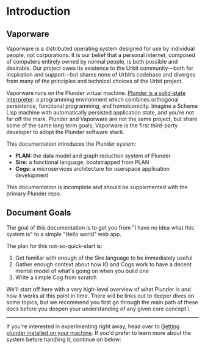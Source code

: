 # Introduction

## Vaporware

Vaporware is a distributed operating system designed for use by individual people, not corporations. It is our belief that a personal internet, composed of computers entirely owned by normal people, is both possible and desirable. Our project owes its existence to the Urbit community—both for inspiration and support—but shares none of Urbit’s codebase and diverges from many of the principles and technical choices of the Urbit project.

Vaporware runs on the Plunder virtual machine. [Plunder is a solid-state interpreter](https://git.sr.ht/\~plan/plunder): a programming environment which combines orthogonal persistence, functional programming, and homoiconicity. Imagine a Scheme Lisp machine with automatically persisted application state, and you’re not far off the mark. Plunder and Vaporware are not the same project, but share some of the same long term goals; Vaporware is the first third-party developer to adopt the Plunder software stack.

This documentation introduces the Plunder system:

* **PLAN:** the data model and graph reduction system of Plunder
* **Sire:** a functional language, bootstrapped from PLAN
* **Cogs:** a microservices architecture for userspace application development

This documentation is incomplete and should be supplemented with the primary Plunder repo.

## Document Goals

The goal of this documentation is to get you from "I have no idea what this system is" to a simple "Hello world" web app.

The plan for this not-so-quick-start is:

1. Get familiar with enough of the Sire language to be immediately useful
2. Gather enough context about how IO and Cogs work to have a decent mental model of what's going on when you build one
3. Write a simple Cog from scratch

We'll start off here with a very high-level overview of what Plunder is and how it works at this point in time. There will be links out to deeper dives on some topics, but we recommend you first go through the main path of these docs before you deepen your understanding of any given core concept.\


***

If you're interested in experimenting right away, head over to [Getting plunder installed on your machine](setup/installation.md). If you'd prefer to learn more about the system before handling it, continue on below:
